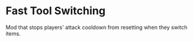 # Fast Tool Switching
Mod that stops players' attack cooldown from resetting when they switch items.
